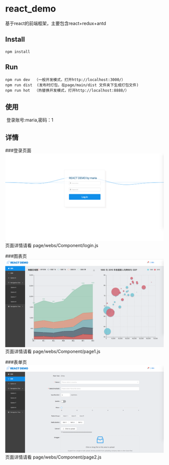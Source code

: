 # react_demo
基于react的前端框架，主要包含react+redux+antd

## Install
    npm install

## Run
	npm run dev  （一般开发模式，打开http://localhost:3000/）
	npm run dist  (发布时打包，在page/main/dist 文件夹下生成打包文件) 
	npm run hot  （热替换开发模式，打开http://localhost:8888/） 

## 使用
  登录账号:maria,密码：1

## 详情

###登录页面
![Alt text](/img/login.png "登录页")
	页面详情请看 page/webs/Component/login.js

###图表页
![Alt text](/img/page1.png "图表页")
	页面详情请看 page/webs/Component/page1.js

###表单页
![Alt text](/img/page2.png "表单页")
	页面详情请看 page/webs/Component/page2.js


